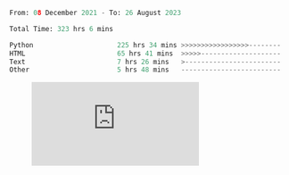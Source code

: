 <!--START_SECTION:waka-->

```python
From: 08 December 2021 - To: 26 August 2023

Total Time: 323 hrs 6 mins

Python                     225 hrs 34 mins >>>>>>>>>>>>>>>>>--------   68.58 %
HTML                       65 hrs 41 mins  >>>>>--------------------   19.97 %
Text                       7 hrs 26 mins   >------------------------   02.26 %
Other                      5 hrs 48 mins   -------------------------   01.77 %
```

<!--END_SECTION:waka-->

<figure>
  <embed src="https://wakatime.com/share/@ea3c6116-ad49-47c7-861b-6b3a806add34/2cfca63e-30e3-408d-ae21-5e6ad02acedf.svg"></embed>
</figure>
